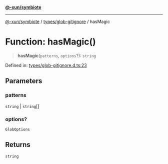 [**@-xun/symbiote**](../../../README.md)

***

[@-xun/symbiote](../../../README.md) / [types/glob-gitignore](../README.md) / hasMagic

# Function: hasMagic()

> **hasMagic**(`patterns`, `options`?): `string`

Defined in: [types/glob-gitignore.d.ts:23](https://github.com/Xunnamius/symbiote/blob/6997faa5359efb83c247c1b6e5dcf27da55db104/types/glob-gitignore.d.ts#L23)

## Parameters

### patterns

`string` | `string`[]

### options?

`GlobOptions`

## Returns

`string`
